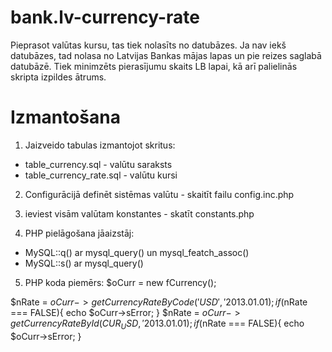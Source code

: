 bank.lv-currency-rate
=====================
Pieprasot valūtas kursu, tas tiek nolasīts no datubāzes. Ja nav iekš datubāzes, 
tad nolasa no Latvijas Bankas mājas lapas un pie reizes saglabā datubāzē.
Tiek minimzēts pierasījumu skaits LB lapai, kā arī palielinās skripta izpildes ātrums.

Izmantošana
=====================
1) Jaizveido tabulas izmantojot skritus:
 - table_currency.sql - valūtu saraksts
 - table_currency_rate.sql - valūtu kursi

2) Configurācijā definēt sistēmas valūtu - skaitīt failu config.inc.php

3) ieviest visām valūtam konstantes - skatīt constants.php

4) PHP pielāgošana
jāaizstāj:
 - MySQL::q()  ar mysql_query() un mysql_featch_assoc() 
 - MySQL::s()  ar mysql_query()


5) PHP koda piemērs:
$oCurr = new fCurrency();

$nRate = $oCurr->getCurrencyRateByCode('USD', '2013.01.01);
if ($nRate === FALSE){
    echo $oCurr->sError;
}
$nRate = $oCurr->getCurrencyRateById(CUR_USD, '2013.01.01);
if ($nRate === FALSE){
    echo $oCurr->sError;
}

